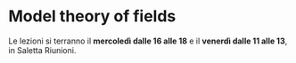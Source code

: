  
<h1> Model theory of fields </h1>

Le lezioni si terranno il <b>mercoledì dalle 16 alle 18</b> e il <b>venerdì dalle 11 alle 13</b>, in Saletta Riunioni.
